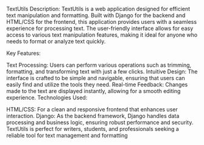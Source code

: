 TextUtils
Description: TextUtils is a web application designed for efficient text manipulation and formatting. Built with Django for the backend and HTML/CSS for the frontend, this application provides users with a seamless experience for processing text. The user-friendly interface allows for easy access to various text manipulation features, making it ideal for anyone who needs to format or analyze text quickly.

Key Features:

Text Processing: Users can perform various operations such as trimming, formatting, and transforming text with just a few clicks.
Intuitive Design: The interface is crafted to be simple and navigable, ensuring that users can easily find and utilize the tools they need.
Real-time Feedback: Changes made to the text are displayed instantly, allowing for a smooth editing experience.
Technologies Used:

HTML/CSS: For a clean and responsive frontend that enhances user interaction.
Django: As the backend framework, Django handles data processing and business logic, ensuring robust performance and security.
TextUtils is perfect for writers, students, and professionals seeking a reliable tool for text management and formatting
